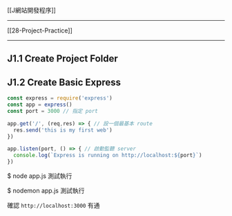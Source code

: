 [[J網站開發程序]]

---

[[28-Project-Practice]]


---

## J1.1 Create Project Folder

## J1.2 Create Basic Express

```js
const express = require('express')
const app = express()
const port = 3000 // 指定 port

app.get('/', (req,res) => { // 設一個最基本 route
  res.send('this is my first web')
})

app.listen(port, () => { // 啟動監聽 server
  console.log(`Express is running on http://localhost:${port}`)
})
```

$ node app.js 測試執行

$ nodemon app.js 測試執行

確認 `http://localhost:3000` 有通
